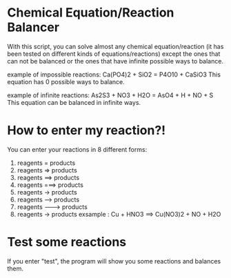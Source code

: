 # Chemical Equation/Reaction Balancer
With this script, you can solve almost any chemical equation/reaction (it has been tested on different kinds of equations/reactions) except the ones that can not be balanced or the ones that have infinite possible ways to balance.

example of impossible reactions: Ca(PO4)2 + SiO2 = P4O10 + CaSiO3 
This equation has 0 possible ways to balance.

example of infinite reactions: As2S3 + NO3 + H2O = AsO4 + H + NO + S 
This equation can be balanced in infinite ways.

# How to enter my reaction?!
You can enter your reactions in 8 different forms:

1) reagents = products
2) reagents => products
3) reagents ==> products
4) reagents ===> products
5) reagents -> products
6) reagents --> products
7) reagents ---> products
8) reagents → products
exsample : Cu + HNO3 ==> Cu(NO3)2 + NO + H2O

# Test some reactions
If you enter "test", the program will show you some reactions and balances them.
